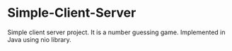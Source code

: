 # Simple-Client-Server
Simple client server project. It is a number guessing game. Implemented in Java using nio library.
